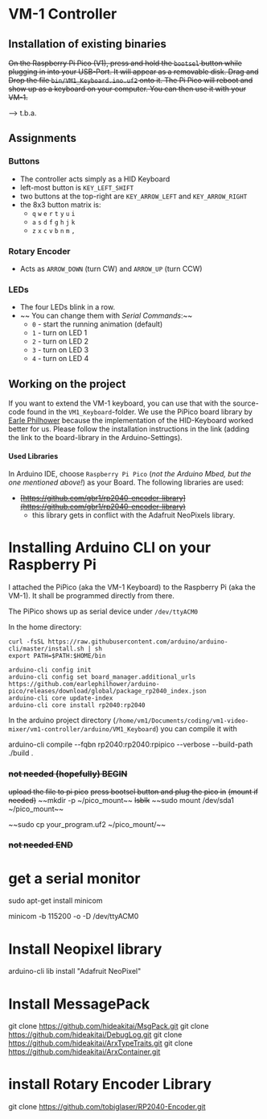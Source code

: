 # VM-1 Controller

## Installation of existing binaries

~~On the Raspberry Pi Pico (V1), press and hold the `bootsel` button while plugging in into your USB-Port. It will appear as a removable disk. Drag and Drop the file `bin/VM1_Keyboard.ino.uf2` onto it. The Pi Pico will reboot and show up as a keyboard on your computer. You can then use it with your VM-1.~~

--> t.b.a.

## Assignments

### Buttons
* The controller acts simply as a HID Keyboard
* left-most button is `KEY_LEFT_SHIFT`
* two buttons at the top-right are `KEY_ARROW_LEFT` and `KEY_ARROW_RIGHT`
* the 8x3 button matrix is:
	* `q` `w` `e` `r` `t` `y` `u` `i`
	* `a` `s` `d` `f` `g` `h` `j` `k`
	* `z` `x` `c` `v` `b` `n` `m` `,`

### Rotary Encoder
* Acts as `ARROW_DOWN` (turn CW) and `ARROW_UP` (turn CCW)

### LEDs

* The four LEDs blink in a row. 
* ~~ You can change them with *Serial Commands*:~~
	* `0` - start the running animation (default)
	* `1` - turn on LED 1
	* `2` - turn on LED 2
	* `3` - turn on LED 3
	* `4` - turn on LED 4
	

## Working on the project

If you want to extend the VM-1 keyboard, you can use that with the source-code found in the `VM1_Keyboard`-folder. We use the PiPico board library by [Earle Philhower](https://github.com/earlephilhower/arduino-pico?tab=readme-ov-file#installation) because the implementation of the HID-Keyboard worked better for us. Please follow the installation instructions in the link (adding the link to the board-library in the Arduino-Settings). 

#### Used Libraries

In Arduino IDE, choose `Raspberry Pi Pico` (*not the Arduino Mbed, but the one mentioned above!*) as your Board. The following libraries are used:

* ~~[https://github.com/gbr1/rp2040-encoder-library](https://github.com/gbr1/rp2040-encoder-library)~~
	* this library gets in conflict with the Adafruit NeoPixels library. 


# Installing Arduino CLI on your Raspberry Pi

I attached the PiPico (aka the VM-1 Keyboard) to the Raspberry Pi (aka the VM-1). It shall be programmed directly from there.

The PiPico shows up as serial device under `/dev/ttyACM0`

In the home directory:

```
curl -fsSL https://raw.githubusercontent.com/arduino/arduino-cli/master/install.sh | sh
export PATH=$PATH:$HOME/bin

arduino-cli config init
arduino-cli config set board_manager.additional_urls https://github.com/earlephilhower/arduino-pico/releases/download/global/package_rp2040_index.json
arduino-cli core update-index
arduino-cli core install rp2040:rp2040

```

In the arduino project directory (`/home/vm1/Documents/coding/vm1-video-mixer/vm1-controller/arduino/VM1_Keyboard`) you can compile it with

arduino-cli compile --fqbn rp2040:rp2040:rpipico --verbose --build-path ./build .


### ~~not needed (hopefully) BEGIN~~
~~upload the file to pi pico~~
~~press bootsel button and plug the pico in~~
~~(mount if needed)~~
~~mkdir -p ~/pico_mount~~
~~lsblk~~
~~sudo mount /dev/sda1 ~/pico_mount~~


~~sudo cp your_program.uf2 ~/pico_mount/~~
### ~~not needed END~~




# get a serial monitor

sudo apt-get install minicom

minicom -b 115200 -o -D /dev/ttyACM0

# Install Neopixel library

arduino-cli lib install "Adafruit NeoPixel"

# Install MessagePack

git clone https://github.com/hideakitai/MsgPack.git
git clone https://github.com/hideakitai/DebugLog.git
git clone https://github.com/hideakitai/ArxTypeTraits.git
git clone https://github.com/hideakitai/ArxContainer.git

# install Rotary Encoder Library

git clone https://github.com/tobiglaser/RP2040-Encoder.git




